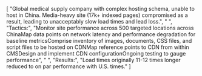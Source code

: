 [
    "Global medical supply company with complex hosting schema, unable to host in China. Media-heavy site (17k+ indexed pages) compromised as a result, leading to unacceptably slow load times and lead loss.",
    " ",
    "Tactics:",
    "Monitor site performance across 500 targeted locations across ChinaMap data points on network latency and performance degradation for baseline metricsComprise inventory of images, documents, CSS files, and script files to be hosted on CDNMap reference points to CDN from within CMSDesign and implement CDN configurationOngoing testing to gauge performance",
    " ",
    "Results:",
    "Load times originally 11-12 times longer reduced to on par performance with U.S. times."
]